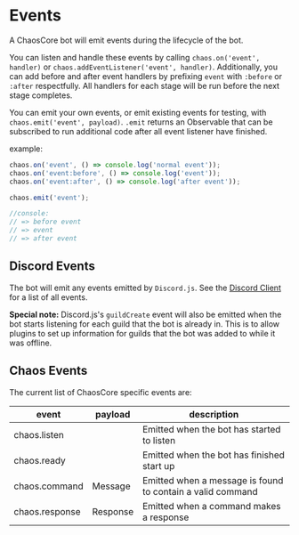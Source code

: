Events
======

A ChaosCore bot will emit events during the lifecycle of the bot.

You can listen and handle these events by calling `chaos.on('event', handler)`
or `chaos.addEventListener('event', handler)`. Additionally, you can add before
and after event handlers by prefixing `event` with `:before` or `:after`
respectfully. All handlers for each stage will be run before the next stage 
completes.

You can emit your own events, or emit existing events for testing, with 
`chaos.emit('event', payload)`. `.emit` returns an Observable that can be 
subscribed to run additional code after all event listener have finished.

example:
```js
chaos.on('event', () => console.log('normal event'));
chaos.on('event:before', () => console.log('event'));
chaos.on('event:after', () => console.log('after event'));

chaos.emit('event');

//console:
// => before event
// => event
// => after event
```



Discord Events
--------------

The bot will emit any events emitted by `Discord.js`. See the [Discord Client]
for a list of all events.

**Special note:** Discord.js's `guildCreate` event will also be emitted when the
bot starts listening for each guild that the bot is already in. This is to allow
plugins to set up information for guilds that the bot was added to while it was 
offline. 



Chaos Events
------------

The current list of ChaosCore specific events are:

| event          | payload  | description                                                |
|----------------|----------|------------------------------------------------------------|
| chaos.listen   |          | Emitted when the bot has started to listen                 |
| chaos.ready    |          | Emitted when the bot has finished start up                 |
| chaos.command  | Message  | Emitted when a message is found to contain a valid command |
| chaos.response | Response | Emitted when a command makes a response                    |


[Discord Client]: https://discord.js.org/#/docs/main/stable/class/Client

